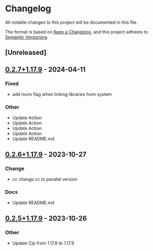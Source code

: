 # Changelog
All notable changes to this project will be documented in this file.

The format is based on [Keep a Changelog](https://keepachangelog.com/en/1.0.0/),
and this project adheres to [Semantic Versioning](https://semver.org/spec/v2.0.0.html).

## [Unreleased]

## [0.2.7+1.17.9](https://github.com/Maroon502/clp-src/compare/v0.2.6+1.17.9...v0.2.7+1.17.9) - 2024-04-11

### Fixed
- add more flag when linking libraries from system

### Other
- Update Action
- Update Action
- Update Action
- Update Action
- Update README.md

## [0.2.6+1.17.9](https://github.com/Maroon502/clp-src/compare/v0.2.5+1.17.9...v0.2.6+1.17.9) - 2023-10-27

### Change
- *cc* change cc to parallel version

### Docs
- Update README.md

## [0.2.5+1.17.9](https://github.com/Maroon502/clp-src/compare/v0.2.4+1.17.8...v0.2.5+1.17.9) - 2023-10-26

### Other
- Update Clp from 1.17.8 to 1.17.9
